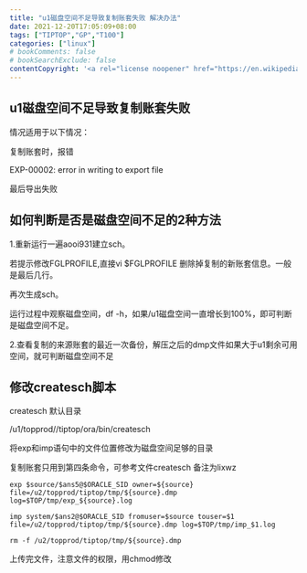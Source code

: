 ```yaml
---
title: "u1磁盘空间不足导致复制账套失败 解决办法"
date: 2021-12-20T17:05:09+08:00
tags: ["TIPTOP","GP","T100"]
categories: ["linux"]
# bookComments: false
# bookSearchExclude: false
contentCopyright: '<a rel="license noopener" href="https://en.wikipedia.org/wiki/Wikipedia:Text_of_Creative_Commons_Attribution-ShareAlike_3.0_Unported_License" target="_blank">Creative Commons Attribution-ShareAlike License</a>'
---
```


## u1磁盘空间不足导致复制账套失败



情况适用于以下情况：



  复制账套时，报错

  EXP-00002: error in writing to export file

  最后导出失败



## 如何判断是否是磁盘空间不足的2种方法



1.重新运行一遍aooi931建立sch。

若提示修改FGLPROFILE,直接vi $FGLPROFILE 删除掉复制的新账套信息。一般是最后几行。

再次生成sch。

运行过程中观察磁盘空间，df -h，如果/u1磁盘空间一直增长到100%，即可判断是磁盘空间不足。



2.查看复制的来源账套的最近一次备份，解压之后的dmp文件如果大于u1剩余可用空间，就可判断磁盘空间不足



## 修改createsch脚本



createsch 默认目录 

/u1/topprod//tiptop/ora/bin/createsch



将exp和imp语句中的文件位置修改为磁盘空间足够的目录

复制账套只用到第四条命令，可参考文件createsch 备注为lixwz

```shell
exp $source/$ans5@$ORACLE_SID owner=${source} file=/u2/topprod/tiptop/tmp/${source}.dmp log=$TOP/tmp/exp_${source}.log

imp system/$ans2@$ORACLE_SID fromuser=$source touser=$1 file=/u2/topprod/tiptop/tmp/${source}.dmp log=$TOP/tmp/imp_$1.log  

rm -f /u2/topprod/tiptop/tmp/${source}.dmp
```



上传完文件，注意文件的权限，用chmod修改